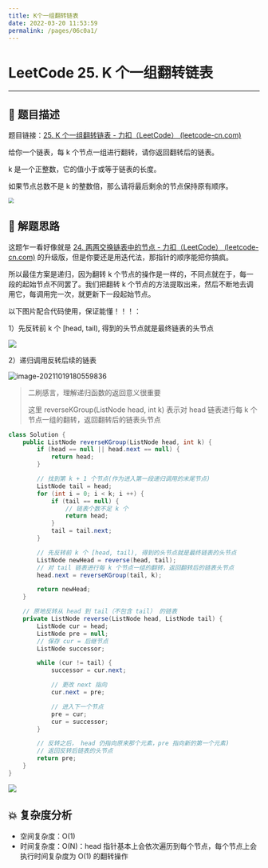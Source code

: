```yaml
---
title: K个一组翻转链表
date: 2022-03-20 11:53:59
permalink: /pages/06c0a1/
---
```

# LeetCode 25. K 个一组翻转链表

---

## 📃 题目描述

题目链接：[25. K 个一组翻转链表 - 力扣（LeetCode） (leetcode-cn.com)](https://leetcode-cn.com/problems/reverse-nodes-in-k-group/)

给你一个链表，每 k 个节点一组进行翻转，请你返回翻转后的链表。

k 是一个正整数，它的值小于或等于链表的长度。

如果节点总数不是 k 的整数倍，那么请将最后剩余的节点保持原有顺序。

<img src="https://cs-wiki.oss-cn-shanghai.aliyuncs.com/img/20210317174628.png" style="zoom:67%;" />

## 🔔 解题思路

这题乍一看好像就是 [24. 两两交换链表中的节点 - 力扣（LeetCode） (leetcode-cn.com)](https://leetcode-cn.com/problems/swap-nodes-in-pairs/) 的升级版，但是你要还是用迭代法，那指针的顺序能把你搞疯。

所以最佳方案是递归，因为翻转 k 个节点的操作是一样的，不同点就在于，每一段的起始节点不同罢了。我们把翻转 k 个节点的方法提取出来，然后不断地去调用它，每调用完一次，就更新下一段起始节点。

以下图片配合代码使用，保证能懂！！！：

1）先反转前 k 个 [head, tail), 得到的头节点就是最终链表的头节点

![](https://cs-wiki.oss-cn-shanghai.aliyuncs.com/img/20211019180518.png)

2）递归调用反转后续的链表

![image-20211019180559836](https://cs-wiki.oss-cn-shanghai.aliyuncs.com/img/20211019180559.png)

> 二刷感言，理解递归函数的返回意义很重要
>
> 这里 reverseKGroup(ListNode head, int k) 表示对 head 链表进行每 k 个节点一组的翻转，返回翻转后的链表头节点

```java
class Solution {
    public ListNode reverseKGroup(ListNode head, int k) {
        if (head == null || head.next == null) {
            return head;
        }

        // 找到第 k + 1 个节点(作为进入第一段递归调用的末尾节点)
        ListNode tail = head;
        for (int i = 0; i < k; i ++) {
            if (tail == null) {
                // 链表个数不足 k 个
                return head;
            }
            tail = tail.next;
        }

        // 先反转前 k 个 [head, tail), 得到的头节点就是最终链表的头节点
        ListNode newHead = reverse(head, tail);
        // 对 tail 链表进行每 k 个节点一组的翻转，返回翻转后的链表头节点
        head.next = reverseKGroup(tail, k);

        return newHead;
    }

    // 原地反转从 head 到 tail（不包含 tail） 的链表
    private ListNode reverse(ListNode head, ListNode tail) {
        ListNode cur = head;
        ListNode pre = null;
        // 保存 cur = 后继节点
        ListNode successor;

        while (cur != tail) {
            successor = cur.next;

            // 更改 next 指向
            cur.next = pre;

            // 进入下一个节点
            pre = cur;
            cur = successor;
        }

        // 反转之后， head 仍指向原来那个元素，pre 指向新的第一个元素)
        // 返回反转后链表的头节点
        return pre;
    }
}
```

![](https://cs-wiki.oss-cn-shanghai.aliyuncs.com/img/20211019175114.png)

## 💥 复杂度分析

- 空间复杂度：O(1)
- 时间复杂度：O(N)：head 指针基本上会依次遍历到每个节点，每个节点上会执行时间复杂度为 O(1) 的翻转操作 
